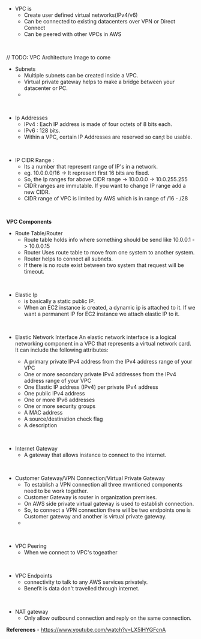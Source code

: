  * VPC is
    - Create user defined virtual networks(IPv4/v6)
    - Can be connected to existing datacenters over VPN or Direct Connect
    - Can be peered with other VPCs in AWS
<br>

// TODO: VPC Architecture Image to come
<br>

* Subnets
    - Multiple subnets can be created inside a VPC.
    - Virtual private gateway helps to make a bridge between your datacenter or PC.
    - 
<br>

* Ip Addresses
    - IPv4 : Each IP address is made of four octets of 8 bits each.
    - IPv6 : 128 bits.
    - Within a VPC, certain IP Addresses are reserved so can;t be usable.
<br>

* IP CIDR Range :
    - Its a number that represent range of IP's in a network.
    - eg. 10.0.0.0/16 -> It represent first 16 bits are fixed.
    - So, the Ip ranges for above CIDR range -> 10.0.0.0 -> 10.0.255.255
    - CIDR ranges are immutable. If you want to change IP range add a new CIDR.
    - CIDR range of VPC is limited by AWS which is in range of /16 - /28
<br>

**VPC Components**

* Route Table/Router
    - Route table holds info where something should be send like 10.0.0.1 -> 10.0.0.15
    - Router Uses route table to move from one system to another system.
    - Router helps to connect all subnets.
    - If there is no route exist between two system that request will be timeout.
<br>

* Elastic Ip
    - is basically a static public IP.
    - When an EC2 instance is created, a dynamic ip is attached to it. If we want a permanent IP for EC2 instance we attach elastic IP to it. 

<br>

* Elastic Network Interface
    An elastic network interface is a logical networking component in a VPC that represents a virtual network card. It can include the following attributes:

    - A primary private IPv4 address from the IPv4 address range of your VPC
    - One or more secondary private IPv4 addresses from the IPv4 address range of your VPC
    - One Elastic IP address (IPv4) per private IPv4 address
    - One public IPv4 address
    - One or more IPv6 addresses
    - One or more security groups
    - A MAC address
    - A source/destination check flag
    - A description

<br>

* Internet Gateway
    - A gateway that allows instance to connect to the internet.

<br>

* Customer Gateway/VPN Connection/Virtual Private Gateway
    - To establish a VPN connection all three mwntioned components need to be work together.
    - Customer Gateway is router in organization premises.
    - On AWS side private virtual gateway is used to establish connection.
    - So, to connect a VPN connection there will be two endpoints one is Customer gateway and another is virtual private gateway.
    - 

<br>

* VPC Peering
    - When we connect to VPC's togeather

<br>

* VPC Endpoints
    - connectivity to talk to any AWS services privately.
    - Benefit is data don't travelled through internet.

<br>

* NAT gateway
    - Only allow outbound connection and reply on the same connection.

    
**References**
    - https://www.youtube.com/watch?v=LX5lHYGFcnA




